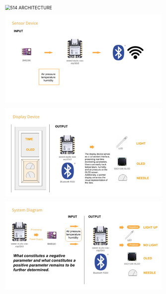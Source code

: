 ![514 ARCHITECTURE]([514ARCHITECTURE.jpg](https://github.com/linusllove/TECHIN-514-LAB/blob/main/514%20ARCHITECTURE%20(1).jpg))

![514 ARCHITECTURE(1)](514ARCHITECTURE(1).jpg)

![514 ARCHITECTURE(2)](514ARCHITECTURE(2).jpg)

![514 ARCHITECTURE(3)](514ARCHITECTURE(3).jpg)


